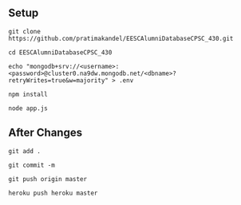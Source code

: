 ## Setup
`git clone https://github.com/pratimakandel/EESCAlumniDatabaseCPSC_430.git`

`cd EESCAlumniDatabaseCPSC_430`

`echo "mongodb+srv://<username>:<password>@cluster0.na9dw.mongodb.net/<dbname>?retryWrites=true&w=majority" > .env`

`npm install`

`node app.js`

## After Changes
`git add .`

`git commit -m`

`git push origin master`

`heroku push heroku master`
